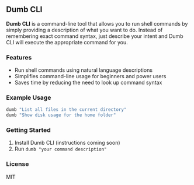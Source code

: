## Dumb CLI

**Dumb CLI** is a command-line tool that allows you to run shell commands by simply providing a description of what you want to do. Instead of remembering exact command syntax, just describe your intent and Dumb CLI will execute the appropriate command for you.

### Features

- Run shell commands using natural language descriptions
- Simplifies command-line usage for beginners and power users
- Saves time by reducing the need to look up command syntax

### Example Usage

```sh
dumb "List all files in the current directory"
dumb "Show disk usage for the home folder"
```

### Getting Started

1. Install Dumb CLI (instructions coming soon)
2. Run `dumb "your command description"`

### License

MIT
